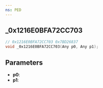 ```yaml
---
ns: PED
---
```

## _0x1216E0BFA72CC703

```c
// 0x1216E0BFA72CC703 0x7BD26837
void _0x1216E0BFA72CC703(Any p0, Any p1);
```


## Parameters
* **p0**: 
* **p1**: 

